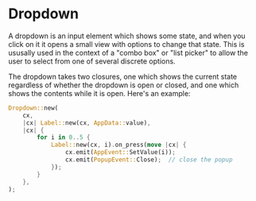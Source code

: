 # Dropdown

A dropdown is an input element which shows some state, and when you click on it it opens a small view with options to change that state.
This is ususally used in the context of a "combo box" or "list picker" to allow the user to select from one of several discrete options.

The dropdown takes two closures, one which shows the current state regardless of whether the dropdown is open or closed, and one which shows the contents while it is open.
Here's an example:

```rust
Dropdown::new(
    cx,
    |cx| Label::new(cx, AppData::value),
    |cx| {
        for i in 0..5 {
            Label::new(cx, i).on_press(move |cx| {
                cx.emit(AppEvent::SetValue(i));
                cx.emit(PopupEvent::Close);  // close the popup
            });
        }
    },
);
```
